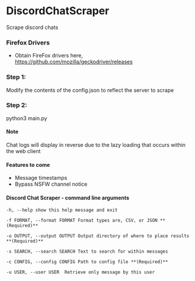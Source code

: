 # DiscordChatScraper
Scrape discord chats

### Firefox Drivers
* Obtain FireFox drivers here, https://github.com/mozilla/geckodriver/releases

### Step 1:
Modify the contents of the config.json to reflect the server to scrape
  
### Step 2:
python3 main.py
  
#### Note
Chat logs will display in reverse due to the lazy loading that occurs within the web client

#### Features to come
* Message timestamps
* Bypass NSFW channel notice



#### Discord Chat Scraper - command line arguments


    -h, --help show this help message and exit
        
    -f FORMAT, --format FORMAT Format types are, CSV, or JSON **(Required)**
        
    -o OUTPUT, --output OUTPUT Output directory of where to place results **(Required)**
        
    -s SEARCH, --search SEARCH Text to search for within messages
        
    -c CONFIG, --config CONFIG Path to config file **(Required)**
     
    -u USER, --user USER  Retrieve only message by this user

